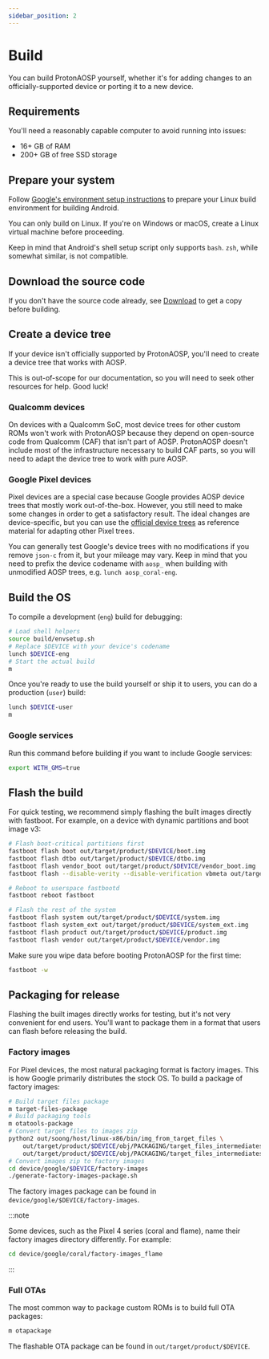 ```yaml
---
sidebar_position: 2
---
```


# Build

You can build ProtonAOSP yourself, whether it's for adding changes to an officially-supported device or porting it to a new device.

## Requirements

You'll need a reasonably capable computer to avoid running into issues:

- 16+ GB of RAM
- 200+ GB of free SSD storage

## Prepare your system

Follow [Google's environment setup instructions](https://source.android.com/setup/build/initializing#setting-up-a-linux-build-environment) to prepare your Linux build environment for building Android.

You can only build on Linux. If you're on Windows or macOS, create a Linux virtual machine before proceeding.

Keep in mind that Android's shell setup script only supports `bash`. `zsh`, while somewhat similar, is not compatible.

## Download the source code

If you don't have the source code already, see [Download](download.md) to get a copy before building.

## Create a device tree

If your device isn't officially supported by ProtonAOSP, you'll need to create a device tree that works with AOSP.

This is out-of-scope for our documentation, so you will need to seek other resources for help. Good luck!

### Qualcomm devices

On devices with a Qualcomm SoC, most device trees for other custom ROMs won't work with ProtonAOSP because they depend on open-source code from Qualcomm (CAF) that isn't part of AOSP. ProtonAOSP doesn't include most of the infrastructure necessary to build CAF parts, so you will need to adapt the device tree to work with pure AOSP.

### Google Pixel devices

Pixel devices are a special case because Google provides AOSP device trees that mostly work out-of-the-box. However, you still need to make some changes in order to get a satisfactory result. The ideal changes are device-specific, but you can use the [official device trees](official-device-trees.md) as reference material for adapting other Pixel trees.

You can generally test Google's device trees with no modifications if you remove `json-c` from it, but your mileage may vary. Keep in mind that you need to prefix the device codename with `aosp_` when building with unmodified AOSP trees, e.g. `lunch aosp_coral-eng`.

## Build the OS

To compile a development (`eng`) build for debugging:

```bash
# Load shell helpers
source build/envsetup.sh
# Replace $DEVICE with your device's codename
lunch $DEVICE-eng
# Start the actual build
m
```

Once you're ready to use the build yourself or ship it to users, you can do a production (`user`) build:

```bash
lunch $DEVICE-user
m
```

### Google services

Run this command before building if you want to include Google services:

```bash
export WITH_GMS=true
```

## Flash the build

For quick testing, we recommend simply flashing the built images directly with fastboot. For example, on a device with dynamic partitions and boot image v3:

```bash
# Flash boot-critical partitions first
fastboot flash boot out/target/product/$DEVICE/boot.img
fastboot flash dtbo out/target/product/$DEVICE/dtbo.img
fastboot flash vendor_boot out/target/product/$DEVICE/vendor_boot.img
fastboot flash --disable-verity --disable-verification vbmeta out/target/product/$DEVICE/vbmeta.img

# Reboot to userspace fastbootd
fastboot reboot fastboot

# Flash the rest of the system
fastboot flash system out/target/product/$DEVICE/system.img
fastboot flash system_ext out/target/product/$DEVICE/system_ext.img
fastboot flash product out/target/product/$DEVICE/product.img
fastboot flash vendor out/target/product/$DEVICE/vendor.img
```

Make sure you wipe data before booting ProtonAOSP for the first time:

```bash
fastboot -w
```

## Packaging for release

Flashing the built images directly works for testing, but it's not very convenient for end users. You'll want to package them in a format that users can flash before releasing the build.

### Factory images

For Pixel devices, the most natural packaging format is factory images. This is how Google primarily distributes the stock OS. To build a package of factory images:

```bash
# Build target files package
m target-files-package
# Build packaging tools
m otatools-package
# Convert target files to images zip
python2 out/soong/host/linux-x86/bin/img_from_target_files \
    out/target/product/$DEVICE/obj/PACKAGING/target_files_intermediates/$DEVICE-target_files-eng.$USER.zip \
    out/target/product/$DEVICE/obj/PACKAGING/target_files_intermediates/$DEVICE-img-eng.$USER.zip
# Convert images zip to factory images
cd device/google/$DEVICE/factory-images
./generate-factory-images-package.sh
```

The factory images package can be found in `device/google/$DEVICE/factory-images`.

:::note

Some devices, such as the Pixel 4 series (coral and flame), name their factory images directory differently. For example:

```bash
cd device/google/coral/factory-images_flame
```

:::

### Full OTAs

The most common way to package custom ROMs is to build full OTA packages:

```bash
m otapackage
```

The flashable OTA package can be found in `out/target/product/$DEVICE`.
